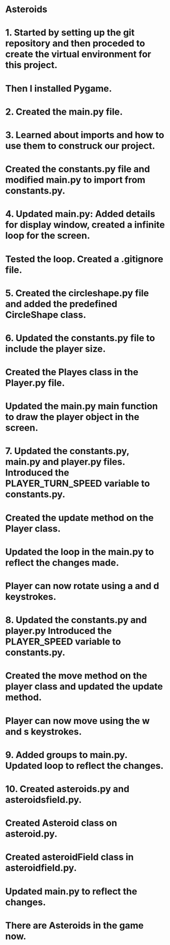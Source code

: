 # Asteroids

# 1. Started by setting up the git repository and then proceded to create the virtual environment for this project. 
# Then I installed Pygame.

# 2. Created the main.py file.

# 3. Learned about imports and how to use them to construck our project.
# Created the constants.py file and modified main.py to import from constants.py.

# 4. Updated main.py: Added details for display window, created a infinite loop for the screen.
# Tested the loop. Created a .gitignore file.

# 5. Created the circleshape.py file and added the predefined CircleShape class.

# 6. Updated the constants.py file to include the player size.
# Created the Playes class in the Player.py file.
# Updated the main.py main function to draw the player object in the screen.

# 7. Updated the constants.py, main.py and player.py files. Introduced the PLAYER_TURN_SPEED variable to constants.py.
# Created the update method on the Player class.
# Updated the loop in the main.py to reflect the changes made.
# Player can now rotate using a and d keystrokes.

# 8. Updated the constants.py and player.py Introduced the PLAYER_SPEED variable to constants.py.
# Created the move method on the player class and updated the update method.
# Player can now move using the w and s keystrokes.

# 9. Added groups to main.py. Updated loop to reflect the changes.

# 10. Created asteroids.py and asteroidsfield.py.
# Created Asteroid class on asteroid.py.
# Created asteroidField class in asteroidfield.py.
# Updated main.py to reflect the changes.
# There are Asteroids in the game now.
